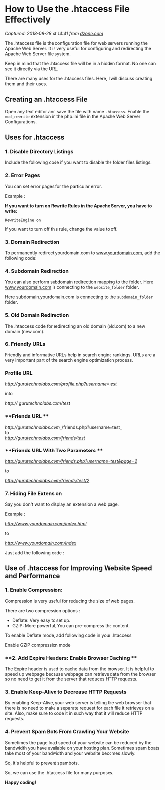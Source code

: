 # How to Use the .htaccess File Effectively

_Captured: 2018-08-28 at 14:41 from [dzone.com](https://dzone.com/articles/how-use-htaccess-file?edition=387231&utm_source=Daily%20Digest&utm_medium=email&utm_campaign=Daily%20Digest%202018-08-27)_

The .htaccess file is the configuration file for web servers running the Apache Web Server. It is very useful for configuring and redirecting the Apache Web Server file system.

Keep in mind that the .htaccess file will be in a hidden format. No one can see it directly via the URL.

There are many uses for the .htaccess files. Here, I will discuss creating them and their uses.

## **Creating an .htaccess File**

Open any text editor and save the file with name `.htaccess`. Enable the `mod_rewrite` extension in the php.ini file in the Apache Web Server Configurations.

## **Uses for .htaccess**

### **1\. Disable Directory Listings**

Include the following code if you want to disable the folder files listings.

### **2\. Error Pages**

You can set error pages for the particular error.

Example :

**If you want to turn on Rewrite Rules in the Apache Server, you have to write:**

`RewriteEngine on `

If you want to turn off this rule, change the value to off.

### **3\. Domain Redirection**

To permanently redirect yourdomain.com to www.yourdomain.com, add the following code:

### **4\. Subdomain Redirection**

You can also perform subdomain redirection mapping to the folder. Here www.yourdomain.com is connecting to the `website_folder` folder.

Here subdomain.yourdomain.com is connecting to the `subdomain_folder` folder.

### **5\. Old Domain Redirection**

The .htaccess code for redirecting an old domain (old.com) to a new domain (new.com).

### **6\. Friendly URLs**

Friendly and informative URLs help in search engine rankings. URLs are a very important part of the search engine optimization process.

### **Profile URL**

_http://gurutechnolabs.com/profile.php?username=test_

into

_http:// gurutechnolabs.com/test_

### **Friends URL **

_http://gurutechnolabs.com__/friends.php?username=test_  
to  
_http://gurutechnolabs.com/friends/test_

### **Friends URL With Two Parameters **

_http://gurutechnolabs.com/friends.php?username=test&page=2_

to

_http://gurutechnolabs.com/friends/test/2_

### **7\. Hiding File Extension**

Say you don't want to display an extension a web page.

Example :

_http://www.yourdomain.com/index.html_

to

_http://www.yourdomain.com/index_

Just add the following code :

## **Use of .htaccess for Improving Website Speed and Performance**

### **1\. Enable Compression:**

Compression is very useful for reducing the size of web pages.

There are two compression options :

  * Deflate: Very easy to set up.
  * GZIP: More powerful, You can pre-compress the content.

To enable Deflate mode, add following code in your .htaccess

Enable GZIP compression mode

### **2\. Add Expire Headers: Enable Browser Caching **

The Expire header is used to cache data from the browser. It is helpful to speed up webpage because webpage can retrieve data from the browser so no need to get it from the server that reduces HTTP requests.

### **3\. Enable Keep-Alive to Decrease HTTP Requests**

By enabling Keep-Alive, your web server is telling the web browser that there is no need to make a separate request for each file it retrieves on a site. Also, make sure to code it in such way that it will reduce HTTP requests.

### **4\. Prevent Spam Bots From Crawling Your Website**

Sometimes the page load speed of your website can be reduced by the bandwidth you have available on your hosting plan. Sometimes spam boats take most of your bandwidth and your website becomes slowly.

So, it's helpful to prevent spambots.

So, we can use the .htaccess file for many purposes.

**Happy coding!**
